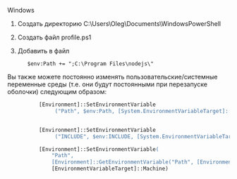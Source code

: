 Windows 

1. Создать директорию C:\Users\Oleg\Documents\WindowsPowerShell

2. Создать файл profile.ps1

3. Добавить в файл

          $env:Path += ";C:\Program Files\nodejs\"


Вы также можете постоянно изменять пользовательские/системные переменные среды 
(т.е. они будут постоянными при перезапуске оболочки) следующим образом:

```ps
          [Environment]::SetEnvironmentVariable
               ("Path", $env:Path, [System.EnvironmentVariableTarget]::Machine)


          [Environment]::SetEnvironmentVariable
               ("INCLUDE", $env:INCLUDE, [System.EnvironmentVariableTarget]::User)

          [Environment]::SetEnvironmentVariable(
              "Path",
              [Environment]::GetEnvironmentVariable("Path", [EnvironmentVariableTarget]::Machine) + ";C:\bin",
              [EnvironmentVariableTarget]::Machine)
```
